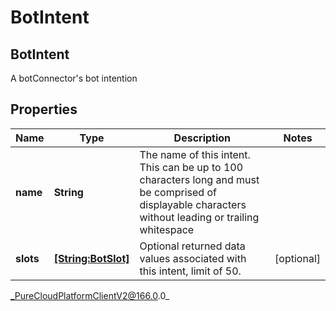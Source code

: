 # BotIntent

## BotIntent
A botConnector&#39;s bot intention

## Properties

|Name | Type | Description | Notes|
|------------ | ------------- | ------------- | -------------|
| **name** | **String** | The name of this intent.  This can be up to 100 characters long and must be comprised of displayable characters without leading or trailing whitespace | |
| **slots** | [**[String:BotSlot]**](BotSlot) | Optional returned data values associated with this intent, limit of 50. | [optional] |



_PureCloudPlatformClientV2@166.0.0_
